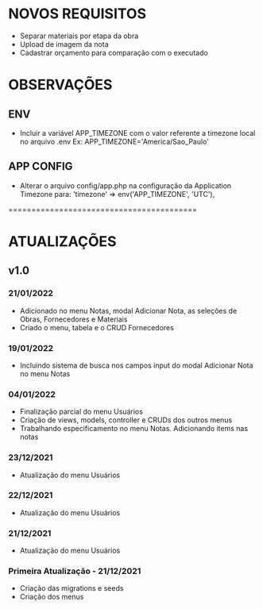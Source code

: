 # NOVOS REQUISITOS

- Separar materiais por etapa da obra
- Upload de imagem da nota
- Cadastrar orçamento para comparação com o executado

# OBSERVAÇÕES

## ENV
- Incluir a variável APP_TIMEZONE com o valor referente a timezone local no arquivo .env
    Ex: APP_TIMEZONE='America/Sao_Paulo'

## APP CONFIG
- Alterar o arquivo config/app.php na configuração da Application Timezone para:
    'timezone' => env('APP_TIMEZONE', 'UTC'),

=========================================
# ATUALIZAÇÕES

## v1.0

### 21/01/2022
- Adicionado no menu Notas, modal Adicionar Nota, as seleções de Obras, Fornecedores e Materiais
- Criado o menu, tabela e o CRUD Fornecedores

### 19/01/2022
- Incluindo sistema de busca nos campos input do modal Adicionar Nota no menu Notas

### 04/01/2022
- Finalização parcial do menu Usuários
- Criação de views, models, controller e CRUDs dos outros menus
- Trabalhando especificamento no menu Notas. Adicionando items nas notas

### 23/12/2021
- Atualização do menu Usuários

### 22/12/2021
- Atualização do menu Usuários

### 21/12/2021
- Atualização do menu Usuários

### Primeira Atualização - 21/12/2021
- Criação das migrations e seeds
- Criação dos menus


